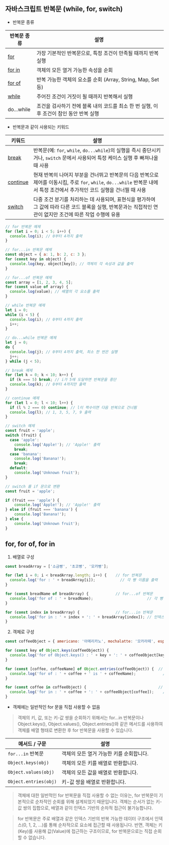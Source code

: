 ## 자바스크립트 반복문 (while, for, switch)

- 반복문 종류

| 반복문 종류 | 설명 |
|-------------|------|
| [for](https://developer.mozilla.org/ko/docs/Web/JavaScript/Reference/Statements/for) | 가장 기본적인 반복문으로, 특정 조건이 만족될 때까지 반복 실행 |
| [for in](https://developer.mozilla.org/ko/docs/Web/JavaScript/Reference/Statements/for...in) | 객체의 모든 열거 가능한 속성을 순회 |
| [for of](https://developer.mozilla.org/ko/docs/Web/JavaScript/Reference/Statements/for...of) | 반복 가능한 객체의 요소를 순회 (Array, String, Map, Set 등) |
| [while](https://developer.mozilla.org/ko/docs/Web/JavaScript/Reference/Statements/while) | 주어진 조건이 거짓이 될 때까지 반복해서 실행 |
| do...while | 조건을 검사하기 전에 블록 내의 코드를 최소 한 번 실행, 이후 조건이 참인 동안 반복 실행 |

- 반복문과 같이 사용되는 키워드

| 키워드 | 설명 |
|--------|------|
| [break](https://developer.mozilla.org/ko/docs/Web/JavaScript/Reference/Statements/break) | 반복문(예: `for`, `while`, `do...while`)의 실행을 즉시 중단시키거나, `switch` 문에서 사용되어 특정 케이스 실행 후 빠져나올 때 사용 |
| [continue](https://developer.mozilla.org/ko/docs/Web/JavaScript/Reference/Statements/continue) | 현재 반복의 나머지 부분을 건너뛰고 반복문의 다음 반복으로 제어를 이동시킴, 주로 `for`, `while`, `do...while` 반복문 내에서 특정 조건에서 추가적인 코드 실행을 건너뛸 때 사용 |
| [switch](https://developer.mozilla.org/en-US/docs/Web/JavaScript/Reference/Statements/switch) | 다중 조건 분기를 처리하는 데 사용되며, 표현식을 평가하여 그 값에 따라 다른 코드 블록을 실행, 반복문과는 직접적인 연관이 없지만 조건에 따른 작업 수행에 유용 |


```js
// for 반복문 예제
for (let i = 0; i < 5; i++) {
  console.log(i); // 0부터 4까지 출력
}

// for...in 반복문 예제
const object = { a: 1, b: 2, c: 3 };
for (const key in object) {
  console.log(key, object[key]); // 객체의 각 속성과 값을 출력
}

// for...of 반복문 예제
const array = [1, 2, 3, 4, 5];
for (const value of array) {
  console.log(value); // 배열의 각 요소를 출력
}

// while 반복문 예제
let i = 0;
while (i < 5) {
  console.log(i); // 0부터 4까지 출력
  i++;
}

// do...while 반복문 예제
let j = 0;
do {
  console.log(j); // 0부터 4까지 출력, 최소 한 번은 실행
  j++;
} while (j < 5);
```

```js
// break 예제
for (let k = 0; k < 10; k++) {
  if (k === 5) break; // i가 5에 도달하면 반복문을 중단
  console.log(k); // 0부터 4까지만 출력
}

// continue 예제
for (let l = 0; l < 10; l++) {
  if (l % 2 === 0) continue; // l이 짝수이면 다음 반복으로 건너뜀
  console.log(l); // 1, 3, 5, 7, 9 출력
}

// switch 예제
const fruit = 'apple';
switch (fruit) {
  case 'apple':
    console.log('Apple!'); // 'Apple!' 출력
    break;
  case 'banana':
    console.log('Banana!');
    break;
  default:
    console.log('Unknown fruit');
}

// switch 를 if 문으로 변환
const fruit = 'apple';

if (fruit === 'apple') {
    console.log('Apple!'); // 'Apple!' 출력
} else if (fruit === 'banana') {
    console.log('Banana!');
} else {
    console.log('Unknown fruit');
}
```

## for, for of, for in

1. 배열로 구성

```js
const breadArray = ['소금빵', '초코빵', '모카빵'];

for (let i = 0; i < breadArray.length; i++) {    // for 반복문
  console.log('for : ' + breadArray[i]);           // 각 빵 이름을 출력
}

for (const breadName of breadArray) {            // for...of 반복문
  console.log('for of : ' + breadName);                        // 각 빵 이름을 출력
}

for (const index in breadArray) {                // for...in 반복문
  console.log('for in : ' + index + ': ' + breadArray[index]); // 인덱스와 빵 이름을 출력
}
```

2. 객체로 구성

```js
const coffeeObject = { americano: '아메리카노', mochalatte: '모카라떼', espresso: '에스프레소' };

for (const key of Object.keys(coffeeObject)) {                           // for 반복문 (키 사용)
  console.log('for of Object.keys() : ' + key + ': ' + coffeeObject[key]); // 각 키와 값을 출력
}

for (const [coffee, coffeeName] of Object.entries(coffeeObject)) {  // for...of 반복문  
  console.log('for of : ' + coffee + ' is ' + coffeeName);            // 각 커피와 이름을 출력
}

for (const coffee in coffeeObject) {                                // for...in 반복문
  console.log('for in : ' + coffee + ': ' + coffeeObject[coffee]);    // 커피와 이름을 출력
}
```
- 객체에는 일반적인 for 문을 직접 사용할 수 없음

> 객체의 키, 값, 또는 키-값 쌍을 순회하기 위해서는 for...in 반복문이나 Object.keys(), Object.values(), Object.entries()와 같은 메서드를 사용하여 객체를 배열 형태로 변환한 후 for 반복문을 사용할 수 있습니다.

| 메서드 / 구문 | 설명 |
|---------------|------|
| `for...in` 반복문 | 객체의 모든 열거 가능한 키를 순회합니다. |
| `Object.keys(obj)` | 객체의 모든 키를 배열로 반환합니다. |
| `Object.values(obj)` | 객체의 모든 값을 배열로 반환합니다. |
| `Object.entries(obj)` | 키-값 쌍을 배열로 반환합니다. |

> 객체에 대한 일반적인 for 반복문을 직접 사용할 수 없는 이유는, for 반복문이 기본적으로 순차적인 순회를 위해 설계되었기 때문입니다. 객체는 순서가 없는 키-값 쌍의 집합으로, 배열과 같이 인덱스 기반의 순차적 접근이 불가능합니다.

> for 반복문은 주로 배열과 같은 인덱스 기반의 반복 가능한 데이터 구조에서 인덱스(0, 1, 2, ...)를 통해 순차적으로 요소에 접근할 때 사용됩니다. 반면, 객체는 키(Key)를 사용해 값(Value)에 접근하는 구조이므로, for 반복문으로는 직접 순회할 수 없습니다.
